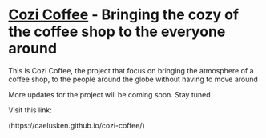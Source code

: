 # [Cozi Coffee](https://caelusken.github.io/cozi-coffee/) - Bringing the cozy of the coffee shop to the everyone around

<p>This is Cozi Coffee, the project that focus on bringing the atmosphere of a coffee shop, to the people around the globe without having to move around</p>

<p>More updates for the project will be coming soon. Stay tuned</p>

<p>Visit this link:</p> (https://caelusken.github.io/cozi-coffee/)
